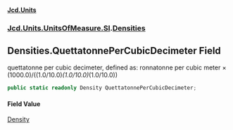 #### [Jcd.Units](index.md 'index')
### [Jcd.Units.UnitsOfMeasure.SI](Jcd.Units.UnitsOfMeasure.SI.md 'Jcd.Units.UnitsOfMeasure.SI').[Densities](Densities.md 'Jcd.Units.UnitsOfMeasure.SI.Densities')

## Densities.QuettatonnePerCubicDecimeter Field

quettatonne per cubic decimeter, defined as: ronnatonne per cubic meter × (1000.0)/((1.0/10.0)*(1.0/10.0)*(1.0/10.0))

```csharp
public static readonly Density QuettatonnePerCubicDecimeter;
```

#### Field Value
[Density](Density.md 'Jcd.Units.UnitTypes.Density')